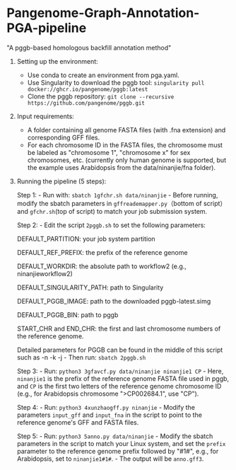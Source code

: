 # Pangenome-Graph-Annotation-PGA-pipeline
"A pggb-based homologous backfill annotation method"
1. Setting up the environment:
    - Use conda to create an environment from pga.yaml.
    - Use Singularity to download the pggb tool: `singularity pull docker://ghcr.io/pangenome/pggb:latest`
    - Clone the pggb repository: `git clone --recursive https://github.com/pangenome/pggb.git`
 2. Input requirements:
    - A folder containing all genome FASTA files (with .fna extension) and corresponding GFF files.
    - For each chromosome ID in the FASTA files, the chromosome must be labeled as "chromosome 1", "chromosome x" for sex chromosomes, etc. (currently only human genome is supported, but the example uses Arabidopsis from the data/ninanjie/fna folder).
 3. Running the pipeline (5 steps):

    Step 1: 
        - Run with: `sbatch 1gfchr.sh data/ninanjie`
        - Before running, modify the sbatch parameters in `gffreademapper.py`（bottom of script） and `gfchr.sh`(top of script) to match your job submission system.


    Step 2:
        - Edit the script `2pggb.sh` to set the following parameters:

    DEFAULT_PARTITION: your job system partition

    DEFAULT_REF_PREFIX: the prefix of the reference genome

    DEFAULT_WORKDIR: the absolute path to workflow2 (e.g., ninanjieworkflow2)

    DEFAULT_SINGULARITY_PATH: path to Singularity

    DEFAULT_PGGB_IMAGE: path to the downloaded pggb-latest.simg

    DEFAULT_PGGB_BIN: path to pggb

    START_CHR and END_CHR: the first and last chromosome numbers of the reference genome.

    Detailed parameters for PGGB can be found in the middle of this script such as -n -k -j
        - Then run: `sbatch 2pggb.sh`


    Step 3:
        - Run: `python3 3gfavcf.py data/ninanjie ninanjie1 CP`
        - Here, `ninanjie1` is the prefix of the reference genome FASTA file used in pggb, and `CP` is the first two letters of the reference genome chromosome ID (e.g., for Arabidopsis chromosome ">CP002684.1", use "CP").
   

    Step 4:
        - Run: `python3 4xunzhaogff.py ninanjie`
        - Modify the parameters `input_gff` and `input_fna` in the script to point to the reference genome's GFF and FASTA files.


    Step 5:
        - Run: `python3 5anno.py data/ninanjie`
        - Modify the sbatch parameters in the script to match your Linux system, and set the `prefix` parameter to the reference genome prefix followed by "#1#", e.g., for Arabidopsis, set to `ninanjie1#1#`.
        - The output will be `anno.gff3`.
